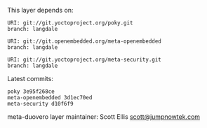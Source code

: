 This layer depends on:

    URI: git://git.yoctoproject.org/poky.git
    branch: langdale

    URI: git://git.openembedded.org/meta-openembedded
    branch: langdale

    URI: git://git.yoctoproject.org/meta-security.git
    branch: langdale

Latest commits:

    poky 3e95f268ce
    meta-openembedded 3d1ec70ed
    meta-security d10f6f9

meta-duovero layer maintainer: Scott Ellis <scott@jumpnowtek.com>
